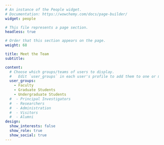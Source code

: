 ```yaml
---
# An instance of the People widget.
# Documentation: https://wowchemy.com/docs/page-builder/
widget: people

# This file represents a page section.
headless: true

# Order that this section appears on the page.
weight: 68

title: Meet the Team
subtitle:

content:
  # Choose which groups/teams of users to display.
  #   Edit `user_groups` in each user's profile to add them to one or more of these groups.
  user_groups:
    - Faculty
    - Graduate Students
    - Undergraduate Students
  #  - Principal Investigators
  #  - Researchers
  #  - Administration
  #  - Visitors
  #  - Alumni
design:
  show_interests: false
  show_role: true
  show_social: true
---
```


